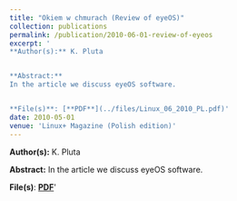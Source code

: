 ```yaml
---
title: "Okiem w chmurach (Review of eyeOS)"
collection: publications
permalink: /publication/2010-06-01-review-of-eyeos 
excerpt: '
**Author(s):** K. Pluta


**Abstract:** 
In the article we discuss eyeOS software.


**File(s)**: [**PDF**](../files/Linux_06_2010_PL.pdf)' 
date: 2010-05-01
venue: 'Linux+ Magazine (Polish edition)'
---
```

**Author(s):** K. Pluta


**Abstract:** 
In the article we discuss eyeOS software.


**File(s)**: [**PDF**](../files/Linux_06_2010_PL.pdf)' 
